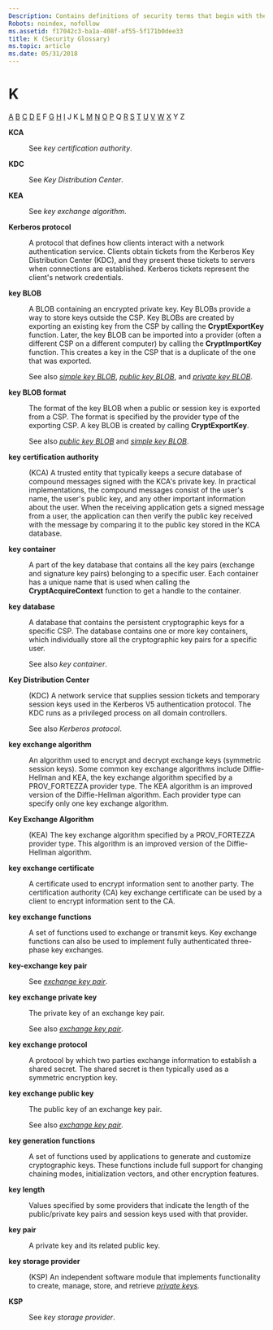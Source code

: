 ```yaml
---
Description: Contains definitions of security terms that begin with the letter K.
Robots: noindex, nofollow
ms.assetid: f17042c3-ba1a-408f-af55-5f171b0dee33
title: K (Security Glossary)
ms.topic: article
ms.date: 05/31/2018
---
```


# K

[A](a-gly.md) [B](b-gly.md) [C](c-gly.md) [D](d-gly.md) [E](e-gly.md) F [G](g-gly.md) [H](h-gly.md) [I](i-gly.md) J K [L](l-gly.md) [M](m-gly.md) [N](n-gly.md) [O](o-gly.md) [P](p-gly.md) Q [R](r-gly.md) [S](s-gly.md) [T](t-gly.md) [U](u-gly.md) [V](v-gly.md) [W](w-gly.md) [X](x-gly.md) Y Z

<dl> <dt>

<span id="_security_kca_gly"></span><span id="_SECURITY_KCA_GLY"></span>**KCA**
</dt> <dd>

See *key certification authority*.

</dd> <dt>

<span id="_security_kdc_gly"></span><span id="_SECURITY_KDC_GLY"></span>**KDC**
</dt> <dd>

See *Key Distribution Center*.

</dd> <dt>

<span id="_security_kea_gly"></span><span id="_SECURITY_KEA_GLY"></span>**KEA**
</dt> <dd>

See *key exchange algorithm*.

</dd> <dt>

<span id="_security_kerberos_protocol_gly"></span><span id="_SECURITY_KERBEROS_PROTOCOL_GLY"></span>**Kerberos protocol**
</dt> <dd>

A protocol that defines how clients interact with a network authentication service. Clients obtain tickets from the Kerberos Key Distribution Center (KDC), and they present these tickets to servers when connections are established. Kerberos tickets represent the client's network credentials.

</dd> <dt>

<span id="_security_key_blob_gly"></span><span id="_SECURITY_KEY_BLOB_GLY"></span>**key BLOB**
</dt> <dd>

A BLOB containing an encrypted private key. Key BLOBs provide a way to store keys outside the CSP. Key BLOBs are created by exporting an existing key from the CSP by calling the **CryptExportKey** function. Later, the key BLOB can be imported into a provider (often a different CSP on a different computer) by calling the **CryptImportKey** function. This creates a key in the CSP that is a duplicate of the one that was exported.

See also [*simple key BLOB*](s-gly.md), [*public key BLOB*](p-gly.md), and [*private key BLOB*](p-gly.md).

</dd> <dt>

<span id="_security_key_blob_format_gly"></span><span id="_SECURITY_KEY_BLOB_FORMAT_GLY"></span>**key BLOB format**
</dt> <dd>

The format of the key BLOB when a public or session key is exported from a CSP. The format is specified by the provider type of the exporting CSP. A key BLOB is created by calling **CryptExportKey**.

See also [*public key BLOB*](p-gly.md) and [*simple key BLOB*](s-gly.md).

</dd> <dt>

<span id="_security_key_certification_authority_gly"></span><span id="_SECURITY_KEY_CERTIFICATION_AUTHORITY_GLY"></span>**key certification authority**
</dt> <dd>

(KCA) A trusted entity that typically keeps a secure database of compound messages signed with the KCA's private key. In practical implementations, the compound messages consist of the user's name, the user's public key, and any other important information about the user. When the receiving application gets a signed message from a user, the application can then verify the public key received with the message by comparing it to the public key stored in the KCA database.

</dd> <dt>

<span id="_security_key_container_gly"></span><span id="_SECURITY_KEY_CONTAINER_GLY"></span>**key container**
</dt> <dd>

A part of the key database that contains all the key pairs (exchange and signature key pairs) belonging to a specific user. Each container has a unique name that is used when calling the **CryptAcquireContext** function to get a handle to the container.

</dd> <dt>

<span id="_security_key_database_gly"></span><span id="_SECURITY_KEY_DATABASE_GLY"></span>**key database**
</dt> <dd>

A database that contains the persistent cryptographic keys for a specific CSP. The database contains one or more key containers, which individually store all the cryptographic key pairs for a specific user.

See also *key container*.

</dd> <dt>

<span id="_security_key_distribution_center_gly"></span><span id="_SECURITY_KEY_DISTRIBUTION_CENTER_GLY"></span>**Key Distribution Center**
</dt> <dd>

(KDC) A network service that supplies session tickets and temporary session keys used in the Kerberos V5 authentication protocol. The KDC runs as a privileged process on all domain controllers.

See also *Kerberos protocol*.

</dd> <dt>

<span id="_security_key_exchange_algorithm_gly"></span><span id="_SECURITY_KEY_EXCHANGE_ALGORITHM_GLY"></span>**key exchange algorithm**
</dt> <dd>

An algorithm used to encrypt and decrypt exchange keys (symmetric session keys). Some common key exchange algorithms include Diffie-Hellman and KEA, the key exchange algorithm specified by a PROV\_FORTEZZA provider type. The KEA algorithm is an improved version of the Diffie-Hellman algorithm. Each provider type can specify only one key exchange algorithm.

</dd> <dt>

<span id="_security_key_exchange_algorithm_name_gly"></span><span id="_SECURITY_KEY_EXCHANGE_ALGORITHM_NAME_GLY"></span>**Key Exchange Algorithm**
</dt> <dd>

(KEA) The key exchange algorithm specified by a PROV\_FORTEZZA provider type. This algorithm is an improved version of the Diffie-Hellman algorithm.

</dd> <dt>

<span id="_security_key_exchange_certificate_gly"></span><span id="_SECURITY_KEY_EXCHANGE_CERTIFICATE_GLY"></span>**key exchange certificate**
</dt> <dd>

A certificate used to encrypt information sent to another party. The certification authority (CA) key exchange certificate can be used by a client to encrypt information sent to the CA.

</dd> <dt>

<span id="_security_key_exchange_functions_gly"></span><span id="_SECURITY_KEY_EXCHANGE_FUNCTIONS_GLY"></span>**key exchange functions**
</dt> <dd>

A set of functions used to exchange or transmit keys. Key exchange functions can also be used to implement fully authenticated three-phase key exchanges.

</dd> <dt>

<span id="_security_key_exchange_key_pair_gly"></span><span id="_SECURITY_KEY_EXCHANGE_KEY_PAIR_GLY"></span>**key-exchange key pair**
</dt> <dd>

See [*exchange key pair*](e-gly.md).

</dd> <dt>

<span id="_security_key_exchange_private_key_gly"></span><span id="_SECURITY_KEY_EXCHANGE_PRIVATE_KEY_GLY"></span>**key exchange private key**
</dt> <dd>

The private key of an exchange key pair.

See also [*exchange key pair*](e-gly.md).

</dd> <dt>

<span id="_security_key_exchange_protocol_gly"></span><span id="_SECURITY_KEY_EXCHANGE_PROTOCOL_GLY"></span>**key exchange protocol**
</dt> <dd>

A protocol by which two parties exchange information to establish a shared secret. The shared secret is then typically used as a symmetric encryption key.

</dd> <dt>

<span id="_security_key_exchange_public_key_gly"></span><span id="_SECURITY_KEY_EXCHANGE_PUBLIC_KEY_GLY"></span>**key exchange public key**
</dt> <dd>

The public key of an exchange key pair.

See also [*exchange key pair*](e-gly.md).

</dd> <dt>

<span id="_security_key_generation_functions_gly"></span><span id="_SECURITY_KEY_GENERATION_FUNCTIONS_GLY"></span>**key generation functions**
</dt> <dd>

A set of functions used by applications to generate and customize cryptographic keys. These functions include full support for changing chaining modes, initialization vectors, and other encryption features.

</dd> <dt>

<span id="_security_key_length_gly"></span><span id="_SECURITY_KEY_LENGTH_GLY"></span>**key length**
</dt> <dd>

Values specified by some providers that indicate the length of the public/private key pairs and session keys used with that provider.

</dd> <dt>

<span id="_security_key_pair_gly"></span><span id="_SECURITY_KEY_PAIR_GLY"></span>**key pair**
</dt> <dd>

A private key and its related public key.

</dd> <dt>

<span id="_security_key_storage_provider_gly"></span><span id="_SECURITY_KEY_STORAGE_PROVIDER_GLY"></span>**key storage provider**
</dt> <dd>

(KSP) An independent software module that implements functionality to create, manage, store, and retrieve [*private keys*](p-gly.md).

</dd> <dt>

<span id="_security_ksp_gly"></span><span id="_SECURITY_KSP_GLY"></span>**KSP**
</dt> <dd>

See *key storage provider*.

</dd> </dl>

 

 



